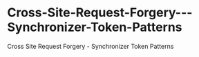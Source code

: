 # Cross-Site-Request-Forgery---Synchronizer-Token-Patterns
Cross Site Request Forgery - Synchronizer Token Patterns
